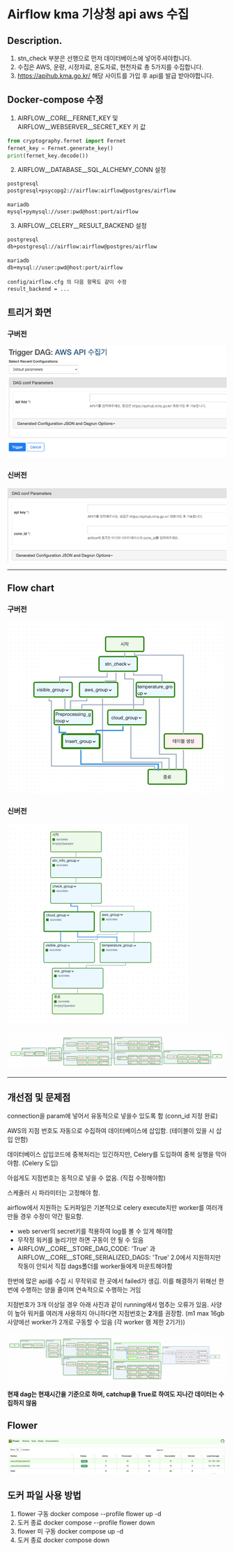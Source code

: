 # Airflow kma 기상청 api aws 수집

## Description.
1. stn_check 부분은 선행으로 먼저 데이터베이스에 넣어주셔야합니다.
2. 수집은 AWS, 운량, 시정자료, 온도자료, 현천자료 총 5가지를 수집합니다.
3. https://apihub.kma.go.kr/ 해당 사이트를 가입 후 api를 발급 받아야합니다.


## Docker-compose 수정
1. AIRFLOW__CORE__FERNET_KEY 및 AIRFLOW__WEBSERVER__SECRET_KEY 키 값
```python
from cryptography.fernet import Fernet
fernet_key = Fernet.generate_key()
print(fernet_key.decode())
```
2. AIRFLOW__DATABASE__SQL_ALCHEMY_CONN 설정
```text
postgresql
postgresql+psycopg2://airflow:airflow@postgres/airflow

mariadb
mysql+pymysql://user:pwd@host:port/airflow
```

3. AIRFLOW__CELERY__RESULT_BACKEND 설정
```text
postgresql
db+postgresql://airflow:airflow@postgres/airflow

mariadb
db+mysql://user:pwd@host:port/airflow

config/airflow.cfg 의 다음 항목도 같이 수정
result_backend = ...
```

##  트리거 화면
### 구버전
![img_1.png](img_1.png)
### 신버전
![img_5.png](img_5.png)

------

## Flow chart
### 구버전
![img.png](img.png)
### 신버전
![img_3.png](img_3.png)


![img_4.png](img_4.png)

------

## 개선점 및 문제점
connection을 param에 넣어서 유동적으로 넣을수 있도록 함 (conn_id 지정 완료)

AWS의 지점 번호도 자동으로 수집하여 데이터베이스에 삽입함. (테이블이 있을 시 삽입 안함)

데이터베이스 삽입코드에 중복처리는 있긴하지만, Celery를 도입하여 중복 실행을 막아야함. (Celery 도입)

아쉽게도 지점번호는 동적으로 넣을 수 없음. (직접 수정해야함)

스케줄러 시 파라미터는 고정해야 함.

airflow에서 지원하는 도커파일은 기본적으로 celery execute지만 worker를 여러개 만들 경우 수정이 약간 필요함.

- web server의 secret키를 적용하여 log를 볼 수 있게 해야함
- 무작정 워커를 늘리기만 하면 구동이 안 될 수 있음
- AIRFLOW__CORE__STORE_DAG_CODE: 'True' 과 AIRFLOW__CORE__STORE_SERIALIZED_DAGS: 'True' 2.0에서 지원하지만 작동이 안되서 직접 dags폴더를 worker들에게 마운트해야함

한번에 많은 api를 수집 시 무작위로 한 곳에서 failed가 생김. 이를 해결하기 위해선 한번에 수행하는 양을 줄이며 연속적으로 수행하는 거임

지점번호가 3개 이상일 경우 아래 사진과 같이 running에서 멈추는 오류가 있음. 사양이 높아 워커를 여러개 사용하지 아니하다면 지점번호는 **2**개를 권장함.
(m1 max 16gb 사양에선 worker가 2개로 구동할 수 있음 (각 worker 램 제한 2기가))

![img_6.png](img_6.png)

**현재 dag는 현재시간을 기준으로 하며, catchup을 True로 하여도 지나간 데이터는 수집하지 않음**


## Flower
![img_2.png](img_2.png)

## 도커 파일 사용 방법
1. flower 구동
docker compose --profile flower up -d
2. 도커 종료
docker compose --profile flower down
3. flower 미 구동
docker compose up -d
2. 도커 종료
docker compose down
